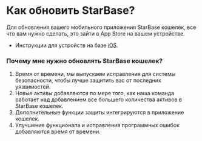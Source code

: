 # Как обновить StarBase?

Для обновления вашего мобильного приложения StarBase кошелек, все что вам нужно сделать, это зайти в App Store на вашем устройстве.
- Инструкции для устройств на базе [iOS](https://support.apple.com/en-us/HT202180).

### Почему мне нужно обновлять StarBase кошелек?

1. Время от времени, мы выпускаем исправления для системы безопасности, чтобы лучше защитить вас от последних уязвимостей.
2. Новые активы добавляются по мере того, как наша команда работает над добавлением все большего количества активов в StarBase кошелек.
3. Дополнительные функции защиты интегрируются в приложение кошелек.
4. Улучшение функционала и исправления программных ошибок добавляются время от времени.



